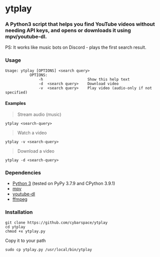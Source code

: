 # ytplay

### A Python3 script that helps you find YouTube videos without needing API keys, and opens or downloads it using mpv/youtube-dl.

PS: It works like music bots on Discord - plays the first search result.

### Usage
```
Usage: ytplay [OPTIONS] <search query>
           OPTIONS:
               -h                    Show this help text
               -d  <search query>    Download video
               -v  <search query>    Play video (audio-only if not specified)
```

#### Examples
> Stream audio (music)

	ytplay <search-query>

> Watch a video

	ytplay -v <search-query>

> Download a video

	ytplay -d <search-query>

### Dependencies
- [Python 3](https://www.python.org/downloads/) (tested on PyPy 3.7.9 and CPython 3.9.1)
- [mpv](https://github.com/mpv-player/mpv)
- [youtube-dl](https://github.com/ytdl-org/youtube-dl)
- [ffmpeg](https://github.com/FFmpeg/FFmpeg)

### Installation

	git clone https://github.com/cybarspace/ytplay
	cd ytplay
	chmod +x ytplay.py

Copy it to your path

	sudo cp ytplay.py /usr/local/bin/ytplay
